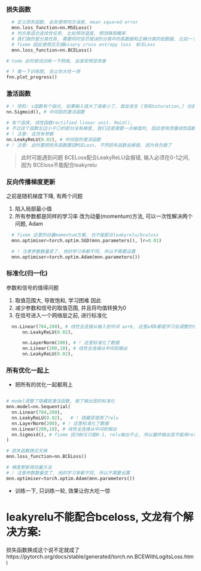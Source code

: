 
### 损失函数

```python
  # 定义损失函数, 此处使用均方误差, mean squared error
  mnn.loss_function=nn.MSELoss()
  # 均方差适合连续性任务, 比如预测温度, 预测降雨概率
  # 我们做的是分类任务, 需要同时惩罚错误的分类中的高数据和正确分类的低数据, 比如一个5, 最好5的概率是1, 其他数字的概率都是0
  # fixme 因此使用交叉熵binary cross entropy loss  BCELoss
  mnn.loss_function=nn.BCELoss()

# todo 此时尝试训练一下网络, 会发现明显改善

# ? 看一下训练图, 会让你大吃一惊
fnn.plot_progress()


```


### 激活函数

```python
# ! 饱和: s函数有个弱点, 如果输入值大了或者小了, 就会发生 [饱和saturation,] 也就是说网络对于输入的变化不再敏感, 输入无法通过梯度更新网络链接权重参数, 梯度消失了
nn.Sigmoid(), # 中间层的激活函数

# 有个选择, 线性函数rectified linear unit. ReLU(), 
# 不过这个函数左边小于〇的部分没有梯度, 我们还是需要一点梯度的, 因此使用泄露线性函数Leaky ReLU, LeakyReLU()
# ! 注意: 这货有参数
nn.LeakyReLU(0.02), # 中间层的激活函数
# ! 注意: 此时要把损失函数置回MSELoss, 不然损失函数会报错, 因为有负数了

```


> 此时可能遇到问题
> BCELoss配合LeakyReLU会报错, 输入必须在0-1之间, 因为 BCEloss不能配合leakyrelu

### 反向传播梯度更新
之前是随机梯度下降, 有两个问题
1. 陷入局部最小值
2. 所有参数都是同样的学习率
改为动量(momentum)方法, 可以一次性解决两个问题, Adam

```python
  # fixme 这里的动量momentum方案, 也不能配合leakyrelu/bceloss
  mnn.optimiser=torch.optim.SGD(mnn.parameters(), lr=0.01)

  # ! 注意参数数量变了, 他的学习率都不同, 所以不需要设置
  mnn.optimiser=torch.optim.Adam(mnn.parameters())
```


### 标准化(归一化)
参数和信号的值得问题
1. 取值范围大, 导致饱和, 学习困难
因此
1. 减少参数和信号的取值范围, 并且将均值转换为0
2. 在信号进入一个网络层之前, 进行标准化



```python
  nn.Linear(784,200), # 线性全连接从输入到中间 ax+b, 这里a和b都是学习会调整的参数, 此处已经比我们numpy的实现强大了一丢丢
      nn.LeakyReLU(0.02),   

      nn.LayerNorm(200), # ! 这里标准化了数据
      nn.Linear(200,10), # 线性全连接从中间到输出
      nn.LeakyReLU(0.02),


```


### 所有优化一起上
- 把所有的优化一起都用上

```python

# model调整了隐藏层激活函数, 做了输出层的标准化
mnn.model=nn.Sequential(
  nn.Linear(784,200), 
  nn.LeakyReLU(0.02),   # ! 隐藏层使用了relu
  nn.LayerNorm(200), # ! 这里标准化了数据
  nn.Linear(200,10), # 线性全连接从中间到输出
  nn.Sigmoid(), # fixme 因为BCE只能0-1, relu输出不止, 所以最终输出层不能用relu
)

# 损失函数换交叉熵
mnn.loss_function=nn.BCELoss()

# 梯度更新用动量方法 
# ! 注意参数数量变了, 他的学习率都不同, 所以不需要设置
mnn.optimiser=torch.optim.Adam(mnn.parameters())
```

- 训练一下, 只训练一轮, 效果让你大吃一惊


# leakyrelu不能配合bceloss, 文龙有个解决方案:
损失函数换成这个说不定就成了https://pytorch.org/docs/stable/generated/torch.nn.BCEWithLogitsLoss.html